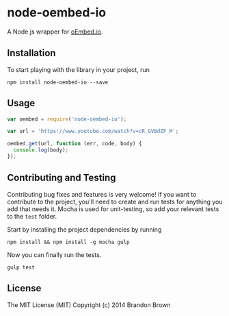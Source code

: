 # node-oembed-io

A Node.js wrapper for [oEmbed.io](http://oembed.io).


## Installation

To start playing with the library in your project, run

    npm install node-oembed-io --save


## Usage

```js
var oembed = require('node-oembed-io');

var url = 'https://www.youtube.com/watch?v=cR_GVBdZF_M';

oembed.get(url, function (err, code, body) {
  console.log(body);
});
```


## Contributing and Testing

Contributing bug fixes and features is very welcome! If you want to contribute to the project, you'll need to create and run tests for anything you add that needs it. Mocha is used for unit-testing, so add your relevant tests to the `test` folder.

Start by installing the project dependencies by running

    npm install && npm install -g mocha gulp

Now you can finally run the tests.

    gulp test


## License

The MIT License (MIT)
Copyright (c) 2014 Brandon Brown
